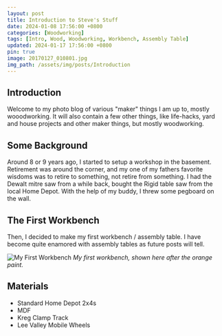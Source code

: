 ```yaml
---
layout: post
title: Introduction to Steve's Stuff
date: 2024-01-08 17:56:00 +0800
categories: [Woodworking]
tags: [Intro, Wood, Woodworking, Workbench, Assembly Table]
updated: 2024-01-17 17:56:00 +0800
pin: true
image: 20170127_010801.jpg
img_path: /assets/img/posts/Introduction
---
```


## Introduction

Welcome to my photo blog of various "maker" things I am up to, mostly wooodworking.  It will also contain a few other things, like life-hacks, yard and house projects and other maker things, but mostly woodworking.

## Some Background

Around 8 or 9 years ago, I started to setup a workshop in the basement.  Retirement was around the corner, and my one of my fathers favorite wisdoms was to retire to something, not retire from something.  I had the Dewalt mitre saw from a while back, bought the Rigid table saw from the local Home Depot.  With the help of my buddy, I threw some pegboard on the wall.

## The First Workbench

Then, I decided to make my first workbench / assembly table.  I have become quite enamored with assembly tables as future posts will tell.

![My First Workbench][Orange Bench]
_My first workbench, shown here after the orange paint._

## Materials

- Standard Home Depot 2x4s
- MDF
- Kreg Clamp Track
- Lee Valley Mobile Wheels

[Orange Bench]: 20170202_151701.jpg
